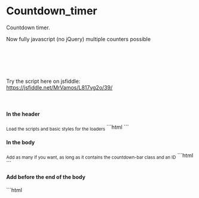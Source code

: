# Countdown_timer
Countdown timer.

Now fully javascript (no jQuery) multiple counters possible


<br><br><br><br>

Try the script here on jsfiddle:<br>
https://jsfiddle.net/MrVamos/L817vg2o/39/
<br><br><br>

<h4>In the header</h4>
<sub>Load the scripts and basic styles for the loaders</sub>
```html
    <link href="css/stylesheet.css" rel="stylesheet">
    <script src="js/script.js" type="text/javascript"></script>
```

<h4>In the body</h4>
<sub>Add as many if you want, as long as it contains the countdown-bar class and an ID</sub>
```html
    <div class="countdown-bar" id="countdownA">
        <div></div>
        <div></div>
    </div>
```

<h4>Add before the end of the body</h4>
```html
    <script>
        var loader = setInterval(function () {
            if(document.readyState !== "complete") return;
            clearInterval(loader);        
            countdown('countdownA', 0, 0, 1, 5);
            countdown('countdownB', 0, 0, 0, 20);

        }, 100);
    </script>
```
